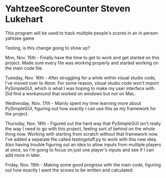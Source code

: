# YahtzeeScoreCounter Steven Lukehart
 This program will be used to track multiple people's scores in an in person yahtzee game

Testing, is this change going to show up?



Mon, Nov. 15th - Finally have the time to get to work and get started on this project.  Made sure every file was working properly and started working on the main code file.

Tuesday, Nov. 16th - After struggling for a while within visual studio code, I've moved over to Atom.  For some reason, visual studio code won't import PySimpleGUI, which is what I was hoping to make my user interface with.  Did find a workaround that worked on windows but not on Mac.

Wednesday, Nov. 17th - Mainly spent my time learning more about PySimpleGUI, figuring out how exactly I can use this as my framework for the project.

Thursday, Nov. 18th - Figured out the hard way that PySimpleGUI isn't really the way I need to go with this project, feeling sort of behind on the whole thing now.  Working with starting from scratch without that framework now. I've added a separate file called testingstuff.py to work with this new idea.  Also having trouble figuring out an idea to allow inputs from multiple players at once, so I'm going to focus on just one player's inputs and see if I can add more in later.

Friday, Nov. 19th - Making some good progress with the main code, figuring out how exactly I want the scores to be written and calculated.
